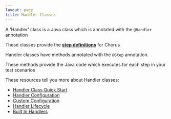 ```yaml
---
layout: page
title: Handler Classes
---
```


A 'Handler' class is a Java class which is annotated with the `@Handler` annotation

These classes provide the **[step definitions](https://cukes.info/step-definitions.html)** for Chorus
 
Handler classes have methods annotated with the `@Step` annotation.

These methods provide the Java code which executes for each step in your test scenarios

These resources tell you more about Handler classes:

* [Handler Class Quick Start](/pages/Handlers/HandlerQuickStart)
* [Handler Configuration](/pages/Handlers/HandlerConfiguration)
* [Custom Configuration](/pages/Handlers/CustomConfiguration)
* [Handler Lifecycle](/pages/Handlers/HandlerLifecycle)
* [Built In Handlers](/pages/BuiltInHandlers/BuiltInHandlers)

